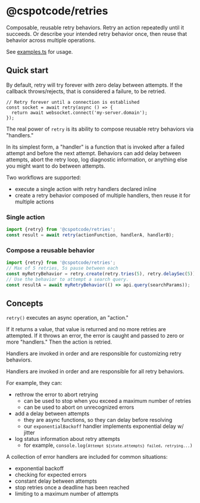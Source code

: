 # @cspotcode/retries

Composable, reusable retry behaviors. Retry an action repeatedly until it
succeeds. Or describe your intended retry behavior once, then reuse that
behavior across multiple operations.

See [examples.ts](./examples/examples.ts) for usage.

## Quick start

By default, retry will try forever with zero delay between attempts.  If the callback throws/rejects, that is considered a failure, to be retried.

```
// Retry forever until a connection is established
const socket = await retry(async () => {
  return await websocket.connect('my-server.domain');
});
```

The real power of `retry` is its ability to compose reusable retry behaviors via "handlers."

In its simplest form, a "handler" is a function that is invoked after a failed
attempt and before the next attempt.  Behaviors can add delay between attempts,
abort the retry loop, log diagnostic information, or anything else you might
want to do between attempts.

Two workflows are supported:

- execute a single action with retry handlers declared inline
- create a retry behavior composed of multiple handlers, then reuse it for multiple actions

### Single action

```typescript twoslash
import {retry} from '@cspotcode/retries';
const result = await retry(actionFunction, handlerA, handlerB);
```

### Compose a reusable behavior

```typescript twoslash
import {retry} from '@cspotcode/retries';
// Max of 5 retries, 5s pause between each
const myRetryBehavior = retry.create(retry.tries(5), retry.delaySec(5));
// Use the behavior to attempt a search query.
const resultA = await myRetryBehavior(() => api.query(searchParams));
```

## Concepts

`retry()` executes an async operation, an "action."

If it returns a value, that value is returned and no more retries are attempted. If it throws an error, the error
is caught and passed to zero or more "handlers."  Then the action is retried.

Handlers are invoked in order and are responsible for customizing retry behaviors.

Handlers are invoked in order and are responsible for all retry behaviors.

For example, they can:

- rethrow the error to abort retrying
  - can be used to stop when you exceed a maximum number of retries
  - can be used to abort on unrecognized errors
- add a delay between attempts
  - they are async functions, so they can delay before resolving
  - our `exponentialBackoff` handler implements exponential delay w/ jitter
- log status information about retry attempts
  - for example, <code>console.log(`Attempt ${state.attempts} failed, retrying...`)</code>

A collection of error handlers are included for common situations:

- exponential backoff
- checking for expected errors
- constant delay between attempts
- stop retries once a deadline has been reached
- limiting to a maximum number of attempts
